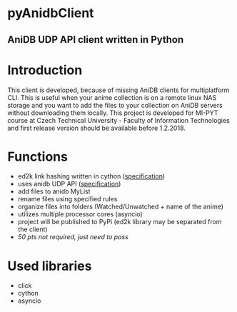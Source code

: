 # pyAnidbClient
## AniDB UDP API client written in Python

# Introduction
This client is developed, because of missing AniDB clients for multiplatform CLI. This is useful when your anime collection is on a remote linux NAS storage and you want to add the files to your collection on AniDB servers without downloading them locally. This project is developed for MI-PYT course at Czech Technical University - Faculty of Information Technologies and first release version should be available before 1.2.2018.

# Functions
- ed2k link hashing written in cython ([specification](https://en.wikipedia.org/wiki/Ed2k_URI_scheme))
- uses anidb UDP API ([specification](https://wiki.anidb.net/w/UDP_API_Definition))
- add files to anidb MyList
- rename files using specified rules
- organize files into folders (Watched/Unwatched + name of the anime)
- utilizes multiple processor cores (asyncio)
- project will be published to PyPi (ed2k library may be separated from the client)
- *50 pts not required, just need to pass*

# Used libraries
- click
- cython
- asyncio
